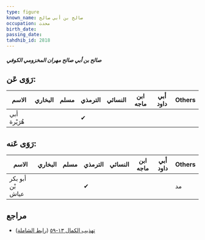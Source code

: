 ```yaml
---
type: figure
known_name: صالح بن أبي صالح
occupation: محدث
birth_date:
passing_date:
tahdhib_id: 2818
---
```

##### صالح بن أبي صالح مهران المخزومي الكوفي

## رَوَى عَن:
| الاسم        | البخاري | مسلم | الترمذي | النسائي | ابن ماجه | أبي داود | Others |
| ------------ | ------- | ---- | ------- | ------- | -------- | -------- | ------ |
| أبي هُرَيْرة |         |      | ✔       |         |          |          |        |
## رَوَى عَنه:
| الاسم            | البخاري | مسلم | الترمذي | النسائي | ابن ماجه | أبي داود | Others |
| ---------------- | ------- | ---- | ------- | ------- | -------- | -------- | ------ |
| أبو بكر بْن عياش |         |      | ✔       |         |          |          | مد     |
## مراجع
- [تهذيب الكمال ١٣-٥٩](obsidian://open?vault=Tahdhib-al-Kamal&file=Figures/٢٨١٨-صالح%20بن%20أبي%20صالح%20مهران%20المخزومي%20الكوفي) ([رابط الشاملة](https://shamela.ws/book/3722/6440))